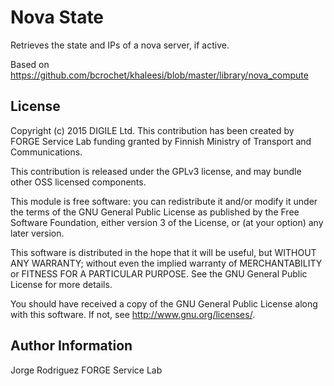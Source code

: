 Nova State
==========

Retrieves the state and IPs of a nova server, if active.

Based on https://github.com/bcrochet/khaleesi/blob/master/library/nova_compute

License
-------

Copyright (c) 2015 DIGILE Ltd.
This contribution has been created by FORGE Service Lab funding granted by
Finnish Ministry of Transport and Communications.

This contribution is released under the GPLv3 license, and may bundle other
OSS licensed components.

This module is free software: you can redistribute it and/or modify
it under the terms of the GNU General Public License as published by
the Free Software Foundation, either version 3 of the License, or
(at your option) any later version.

This software is distributed in the hope that it will be useful,
but WITHOUT ANY WARRANTY; without even the implied warranty of
MERCHANTABILITY or FITNESS FOR A PARTICULAR PURPOSE.  See the
GNU General Public License for more details.

You should have received a copy of the GNU General Public License
along with this software.  If not, see <http://www.gnu.org/licenses/>.

Author Information
------------------

Jorge Rodriguez
FORGE Service Lab
